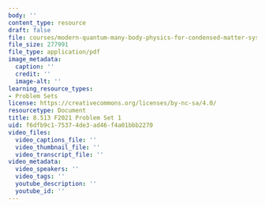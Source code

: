 ```yaml
---
body: ''
content_type: resource
draft: false
file: courses/modern-quantum-many-body-physics-for-condensed-matter-systems/mit8_513f21_ps1.pdf
file_size: 277991
file_type: application/pdf
image_metadata:
  caption: ''
  credit: ''
  image-alt: ''
learning_resource_types:
- Problem Sets
license: https://creativecommons.org/licenses/by-nc-sa/4.0/
resourcetype: Document
title: 8.513 F2021 Problem Set 1
uid: f6dfb9c1-7537-4de3-ad46-f4a01bbb2270
video_files:
  video_captions_file: ''
  video_thumbnail_file: ''
  video_transcript_file: ''
video_metadata:
  video_speakers: ''
  video_tags: ''
  youtube_description: ''
  youtube_id: ''
---
```

